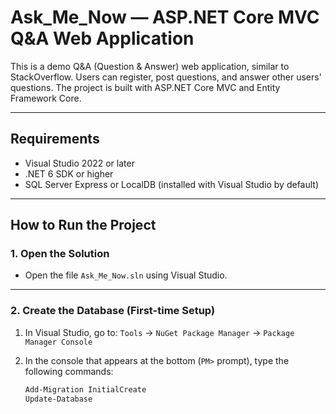 # Ask_Me_Now — ASP.NET Core MVC Q&A Web Application

This is a demo Q&A (Question & Answer) web application, similar to StackOverflow. Users can register, post questions, and answer other users' questions. The project is built with ASP.NET Core MVC and Entity Framework Core.

---

## Requirements

- Visual Studio 2022 or later
- .NET 6 SDK or higher
- SQL Server Express or LocalDB (installed with Visual Studio by default)

---

## How to Run the Project

### 1. Open the Solution

- Open the file `Ask_Me_Now.sln` using Visual Studio.

---

### 2. Create the Database (First-time Setup)

1. In Visual Studio, go to:
   `Tools` → `NuGet Package Manager` → `Package Manager Console`

2. In the console that appears at the bottom (`PM>` prompt), type the following commands:

   ```powershell
   Add-Migration InitialCreate
   Update-Database
